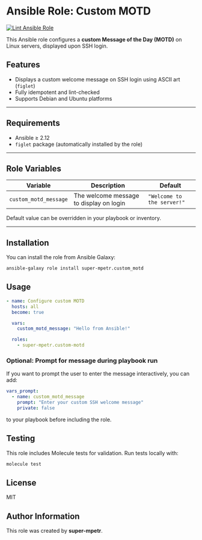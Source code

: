 # Ansible Role: Custom MOTD

[![Lint Ansible Role](https://github.com/super-mpetr/ansible-role-custom-motd/actions/workflows/lint.yml/badge.svg)](https://github.com/super-mpetr/ansible-role-custom-motd/actions/workflows/lint.yml)

This Ansible role configures a **custom Message of the Day (MOTD)** on Linux servers, displayed upon SSH login.

## Features

- Displays a custom welcome message on SSH login using ASCII art (`figlet`)
- Fully idempotent and lint-checked
- Supports Debian and Ubuntu platforms

---

## Requirements

- Ansible ≥ 2.12
- `figlet` package (automatically installed by the role)

---

## Role Variables

| Variable              | Description                               | Default                   |
|-----------------------|-------------------------------------------|---------------------------|
| `custom_motd_message` | The welcome message to display on login   | `"Welcome to the server!"`|

Default value can be overridden in your playbook or inventory.

---

## Installation

You can install the role from Ansible Galaxy:

```bash
ansible-galaxy role install super-mpetr.custom_motd
```

## Usage
```yaml
- name: Configure custom MOTD
  hosts: all
  become: true

  vars:
    custom_motd_message: "Hello from Ansible!"

  roles:
    - super-mpetr.custom-motd
```

### **Optional:** Prompt for message during playbook run

If you want to prompt the user to enter the message interactively, you can add:

```yaml
vars_prompt:
  - name: custom_motd_message
    prompt: "Enter your custom SSH welcome message"
    private: false
```

to your playbook before including the role.

## Testing

This role includes Molecule tests for validation. Run tests locally with:

```bash
molecule test
```

## License

MIT

## Author Information

This role was created by **super-mpetr**.